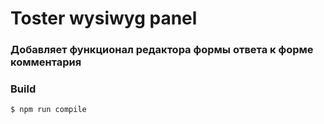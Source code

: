 # Toster wysiwyg panel

### Добавляет функционал редактора формы ответа к форме комментария

### Build

```bash
$ npm run compile
```